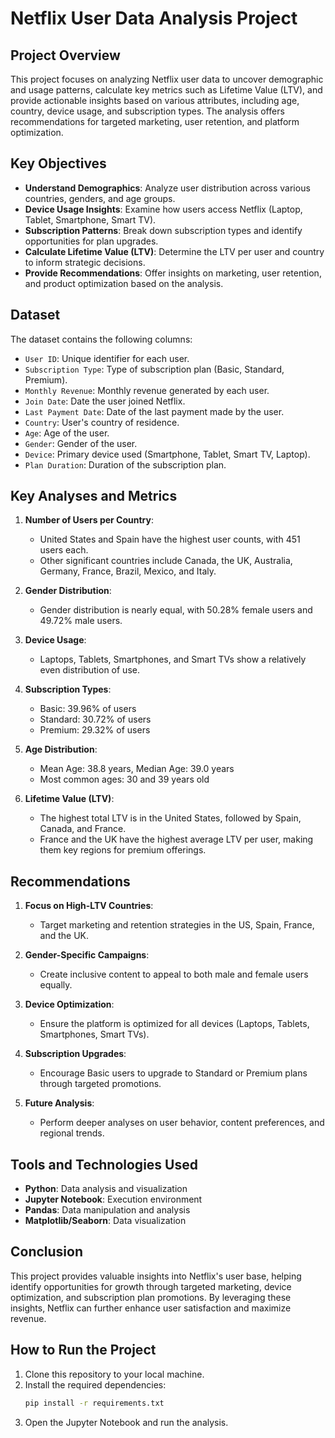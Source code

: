 # Netflix User Data Analysis Project

## Project Overview

This project focuses on analyzing Netflix user data to uncover demographic and usage patterns, calculate key metrics such as Lifetime Value (LTV), and provide actionable insights based on various attributes, including age, country, device usage, and subscription types. The analysis offers recommendations for targeted marketing, user retention, and platform optimization.

## Key Objectives

- **Understand Demographics**: Analyze user distribution across various countries, genders, and age groups.
- **Device Usage Insights**: Examine how users access Netflix (Laptop, Tablet, Smartphone, Smart TV).
- **Subscription Patterns**: Break down subscription types and identify opportunities for plan upgrades.
- **Calculate Lifetime Value (LTV)**: Determine the LTV per user and country to inform strategic decisions.
- **Provide Recommendations**: Offer insights on marketing, user retention, and product optimization based on the analysis.

## Dataset

The dataset contains the following columns:

- `User ID`: Unique identifier for each user.
- `Subscription Type`: Type of subscription plan (Basic, Standard, Premium).
- `Monthly Revenue`: Monthly revenue generated by each user.
- `Join Date`: Date the user joined Netflix.
- `Last Payment Date`: Date of the last payment made by the user.
- `Country`: User's country of residence.
- `Age`: Age of the user.
- `Gender`: Gender of the user.
- `Device`: Primary device used (Smartphone, Tablet, Smart TV, Laptop).
- `Plan Duration`: Duration of the subscription plan.

## Key Analyses and Metrics

1. **Number of Users per Country**:
   - United States and Spain have the highest user counts, with 451 users each.
   - Other significant countries include Canada, the UK, Australia, Germany, France, Brazil, Mexico, and Italy.

2. **Gender Distribution**:
   - Gender distribution is nearly equal, with 50.28% female users and 49.72% male users.

3. **Device Usage**:
   - Laptops, Tablets, Smartphones, and Smart TVs show a relatively even distribution of use.

4. **Subscription Types**:
   - Basic: 39.96% of users
   - Standard: 30.72% of users
   - Premium: 29.32% of users

5. **Age Distribution**:
   - Mean Age: 38.8 years, Median Age: 39.0 years
   - Most common ages: 30 and 39 years old

6. **Lifetime Value (LTV)**:
   - The highest total LTV is in the United States, followed by Spain, Canada, and France.
   - France and the UK have the highest average LTV per user, making them key regions for premium offerings.

## Recommendations

1. **Focus on High-LTV Countries**:
   - Target marketing and retention strategies in the US, Spain, France, and the UK.

2. **Gender-Specific Campaigns**:
   - Create inclusive content to appeal to both male and female users equally.

3. **Device Optimization**:
   - Ensure the platform is optimized for all devices (Laptops, Tablets, Smartphones, Smart TVs).

4. **Subscription Upgrades**:
   - Encourage Basic users to upgrade to Standard or Premium plans through targeted promotions.

5. **Future Analysis**:
   - Perform deeper analyses on user behavior, content preferences, and regional trends.

## Tools and Technologies Used

- **Python**: Data analysis and visualization
- **Jupyter Notebook**: Execution environment
- **Pandas**: Data manipulation and analysis
- **Matplotlib/Seaborn**: Data visualization

## Conclusion

This project provides valuable insights into Netflix's user base, helping identify opportunities for growth through targeted marketing, device optimization, and subscription plan promotions. By leveraging these insights, Netflix can further enhance user satisfaction and maximize revenue.

## How to Run the Project

1. Clone this repository to your local machine.
2. Install the required dependencies:  
   ```bash
   pip install -r requirements.txt
   ```
3. Open the Jupyter Notebook and run the analysis.



